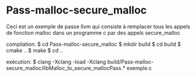 # Pass-malloc-secure_malloc
Ceci est un exemple de passe llvm qui consiste à remplacer tous les appels de fonction malloc dans un programme c par des appels secure_malloc 

compilation:
            $ cd Pass-malloc-secure_malloc
            $ mkdir build
            $ cd build
            $ cmake ..
            $ make
            $ cd ..

exécution:
        $ clang -Xclang -load -Xclang build/Pass-malloc-secure_malloc/libMalloc_to_secure_mallocPass.* exemple.c
